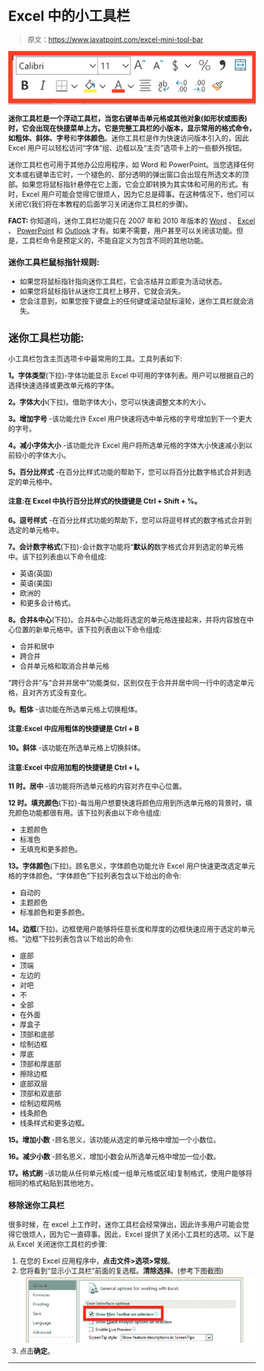 # Excel 中的小工具栏

> 原文：<https://www.javatpoint.com/excel-mini-tool-bar>

![mini toolbar in excel 1](img/60d9e365b7b8e01db0da06c7d7e5affa.png)

**迷你工具栏是一个浮动工具栏，当您右键单击单元格或其他对象(如形状或图表)**时，它会出现在快捷菜单上方。它是完整工具栏的小版本，显示常用的格式命令，如**粗体、斜体、字号**和**字体颜色**。迷你工具栏是作为快速访问版本引入的，因此 Excel 用户可以轻松访问“字体”组、边框以及“主页”选项卡上的一些额外按钮。

迷你工具栏也可用于其他办公应用程序，如 Word 和 PowerPoint。当您选择任何文本或右键单击它时，一个褪色的、部分透明的弹出窗口会出现在所选文本的顶部。如果您将鼠标指针悬停在它上面，它会立即转换为其实体和可用的形式。有时，Excel 用户可能会觉得它很烦人，因为它总是碍事。在这种情况下，他们可以关闭它(我们将在本教程的后面学习关闭迷你工具栏的步骤)。

**FACT:** 你知道吗，迷你工具栏功能只在 2007 年和 2010 年版本的 [Word](https://www.javatpoint.com/ms-word-tutorial) 、 [Excel](https://www.javatpoint.com/excel-tutorial) 、 [PowerPoint](https://www.javatpoint.com/powerpoint-tutorial) 和 [Outlook](https://www.javatpoint.com/outlook-app-for-android-mobile) 才有。如果不需要，用户甚至可以关闭该功能。但是，工具栏命令是预定义的，不能自定义为包含不同的其他功能。

### 迷你工具栏鼠标指针规则:

*   如果您将鼠标指针指向迷你工具栏，它会冻结并立即变为活动状态。
*   如果您将鼠标指针从迷你工具栏上移开，它就会消失。
*   您会注意到，如果您按下键盘上的任何键或滚动鼠标滚轮，迷你工具栏就会消失。

## 迷你工具栏功能:

小工具栏包含主页选项卡中最常用的工具。工具列表如下:

**1。字体类型**(下拉)-字体功能显示 Excel 中可用的字体列表。用户可以根据自己的选择快速选择或更改单元格的字体。

**2。字体大小**(下拉)。借助字体大小，您可以快速调整文本的大小。

**3。增加字号** -该功能允许 Excel 用户快速将选中单元格的字号增加到下一个更大的字号。

**4。减小字体大小** -该功能允许 Excel 用户将所选单元格的字体大小快速减小到以前较小的字体大小。

**5。百分比样式** -在百分比样式功能的帮助下，您可以将百分比数字格式合并到选定的单元格中。

#### 注意:在 Excel 中执行百分比样式的快捷键是 Ctrl + Shift + %。

**6。逗号样式** -在百分比样式功能的帮助下，您可以将逗号样式的数字格式合并到选定的单元格中。

**7。会计数字格式**(下拉)-会计数字功能将“**默认的**数字格式合并到选定的单元格中。该下拉列表由以下命令组成:

*   英语(英国)
*   英语(美国)
*   欧洲的
*   和更多会计格式。

**8。合并&中心**(下拉)。合并&中心功能将选定的单元格连接起来，并将内容放在中心位置的新单元格中。该下拉列表由以下命令组成:

*   合并和居中
*   跨合并
*   合并单元格和取消合并单元格

“跨行合并”与“合并并居中”功能类似，区别仅在于合并并居中同一行中的选定单元格，且对齐方式没有变化。

**9。粗体** -该功能在所选单元格上切换粗体。

#### 注意:Excel 中应用粗体的快捷键是 Ctrl + B

**10。斜体** -该功能在所选单元格上切换斜体。

#### 注意:Excel 中应用加粗的快捷键是 Ctrl + I。

**11 时。居中** -该功能将所选单元格的内容对齐在中心位置。

**12 时。填充颜色**(下拉)-每当用户想要快速将颜色应用到所选单元格的背景时，填充颜色功能都很有用。该下拉列表由以下命令组成:

*   主题颜色
*   标准色
*   无填充和更多颜色。

**13。字体颜色**(下拉)。顾名思义，字体颜色功能允许 Excel 用户快速更改选定单元格的字体颜色。“字体颜色”下拉列表包含以下给出的命令:

*   自动的
*   主题颜色
*   标准颜色和更多颜色。

**14。边框**(下拉)。边框使用户能够将任意长度和厚度的边框快速应用于选定的单元格。“边框”下拉列表包含以下给出的命令:

*   底部
*   顶端
*   左边的
*   对吧
*   不
*   全部
*   在外面
*   厚盒子
*   顶部和底部
*   绘制边框
*   厚底
*   顶部和厚底部
*   擦除边框
*   底部双层
*   顶部和双底部
*   绘制边框网格
*   线条颜色
*   线条样式和更多边框。

**15。增加小数** -顾名思义，该功能从选定的单元格中增加一个小数位。

**16。减少小数** -顾名思义，增加小数会从所选单元格中增加一位小数。

**17。格式刷** -该功能从任何单元格(或一组单元格或区域)复制格式，使用户能够将相同的格式粘贴到其他地方。

### 移除迷你工具栏

很多时候，在 excel 上工作时，迷你工具栏会经常弹出，因此许多用户可能会觉得它很烦人，因为它一直碍事。因此，Excel 提供了关闭小工具栏的选项。以下是从 Excel 关闭迷你工具栏的步骤:

1.  在您的 Excel 应用程序中，**点击文件>选项>常规**。
2.  您将看到“显示小工具栏”前面的复选框。**清除选择**。(参考下图截图)
    ![mini toolbar in excel](img/61ea66b0dba7e6957917a978b27539db.png)
3.  点击**确定**。

* * *